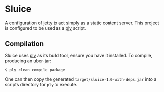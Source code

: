 Sluice
======

A configuration of [jetty](http://jetty.codehaus.org/jetty/) to act simply as a static content server.  This project is configured to be used as a [ply](https://github.com/blangel/ply) script.


Compilation 
-----------

Sluice uses [ply](http://github.com/blangel/ply) as its build tool, ensure you have it installed.  To compile, producing an uber-jar:

    $ ply clean compile package

One can then copy the generated `target/sluice-1.0-with-deps.jar` into a scripts directory for `ply` to execute.


